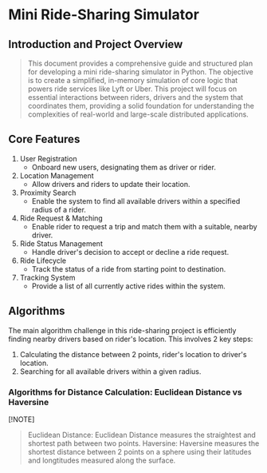 # Mini Ride-Sharing Simulator

## Introduction and Project Overview
> This document provides a comprehensive guide and structured plan for developing a mini ride-sharing simulator in Python. The objective is to create a simplified, in-memory simulation of core logic that powers ride services like Lyft or Uber. This project will focus on essential interactions between riders, drivers and the system that coordinates them, providing a solid foundation for understanding the complexities of real-world and large-scale distributed applications.

## Core Features
1. User Registration
   - Onboard new users, designating them as driver or rider.
2. Location Management
   - Allow drivers and riders to update their location.
3. Proximity Search
   - Enable the system to find all available drivers within a specified radius of a rider.
4. Ride Request & Matching
   - Enable rider to request a trip and match them with a suitable, nearby driver.
5. Ride Status Management
   - Handle driver's decision to accept or decline a ride request.
6. Ride Lifecycle
   - Track the status of a ride from starting point to destination.
7. Tracking System
   - Provide a list of all currently active rides within the system.

## Algorithms
The main algorithm challenge in this ride-sharing project is efficiently finding nearby drivers based on rider's location. This involves 2 key steps:
1. Calculating the distance between 2 points, rider's location to driver's location.
2. Searching for all available drivers within a given radius.

### Algorithms for Distance Calculation: Euclidean Distance vs Haversine
[!NOTE]
> Euclidean Distance: Euclidean Distance measures the straightest and shortest path between two points.
> Haversine: Haversine measures the shortest distance between 2 points on a sphere using their latitudes and longtitudes measured along the surface.
